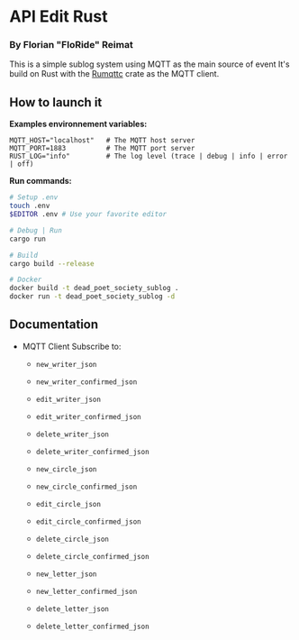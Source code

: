 # API Edit Rust

### By Florian "FloRide" Reimat

This is a simple sublog system using MQTT as the main source of event
It's build on Rust with the [Rumqttc](https://crates.io/crates/rumqttc) crate as the MQTT client.

## How to launch it

**Examples environnement variables:**

```env
MQTT_HOST="localhost"   # The MQTT host server
MQTT_PORT=1883          # The MQTT port server
RUST_LOG="info"         # The log level (trace | debug | info | error | off)
```

**Run commands:**

```sh
# Setup .env
touch .env
$EDITOR .env # Use your favorite editor

# Debug | Run
cargo run

# Build
cargo build --release

# Docker
docker build -t dead_poet_society_sublog .
docker run -t dead_poet_society_sublog -d
```

## Documentation

- MQTT Client Subscribe to:

  - `new_writer_json`
  - `new_writer_confirmed_json`
  - `edit_writer_json`
  - `edit_writer_confirmed_json`
  - `delete_writer_json`
  - `delete_writer_confirmed_json`

  - `new_circle_json`
  - `new_circle_confirmed_json`
  - `edit_circle_json`
  - `edit_circle_confirmed_json`
  - `delete_circle_json`
  - `delete_circle_confirmed_json`

  - `new_letter_json`
  - `new_letter_confirmed_json`
  - `delete_letter_json`
  - `delete_letter_confirmed_json`
